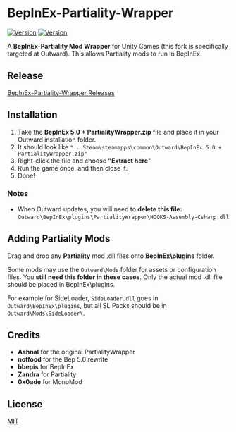 # BepInEx-Partiality-Wrapper

[![Version](https://img.shields.io/badge/BepInEx-5.0-green.svg)](https://github.com/BepInEx/BepInEx)
[![Version](https://img.shields.io/badge/Partiality-0.1-green.svg)](https://github.com/PartialityModding/Partiality)

A <b>BepInEx-Partiality Mod Wrapper</b> for Unity Games (this fork is specifically targeted at Outward). This allows Partiality mods to run in BepInEx.

## Release

[BepInEx-Partiality-Wrapper Releases](https://github.com/sinaioutlander/BepInEx-Partiality-Wrapper/releases)

## Installation

1. Take the <b>BepInEx 5.0 + PartialityWrapper.zip</b> file and place it in your Outward installation folder.
2. It should look like `"...Steam\steamapps\common\Outward\BepInEx 5.0 + PartialityWrapper.zip"`
3. Right-click the file and choose <b>"Extract here</b>"
4. Run the game once, and then close it.
5. Done!

### Notes

* When Outward updates, you will need to <b>delete this file:</b> `Outward\BepInEx\plugins\PartialityWrapper\HOOKS-Assembly-Csharp.dll`

## Adding Partiality Mods

Drag and drop any **Partiality** mod .dll files onto **BepInEx\plugins** folder.

Some mods may use the `Outward\Mods` folder for assets or configuration files. You <b>still need this folder in these cases</b>. Only the actual mod .dll file should be placed in BepInEx\plugins\.

For example for SideLoader, `SideLoader.dll` goes in `Outward\BepInEx\plugins`, but all SL Packs should be in `Outward\Mods\SideLoader\`.

## Credits
* <b>Ashnal</b> for the original PartialityWrapper
* <b>notfood</b> for the Bep 5.0 rewrite
* <b>bbepis</b> for BepInEx
* <b>Zandra</b> for Partiality
* <b>0x0ade</b> for MonoMod

## License
[MIT](https://choosealicense.com/licenses/mit/)
